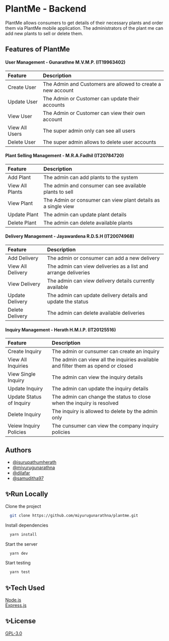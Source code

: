 
# PlantMe - Backend

PlantMe allows consumers to get details of their necessary plants and order them via PlantMe mobile application. The administrators of the plant me can add new plants to sell or delete them. 


## Features of PlantMe

#### User Management - Gunarathne M.V.M.P. (IT19963402)


| Feature |  Description                       |
| :-------- | :-------------------------------- |
| Create User     |  The Admin and Customers are allowed to create a new account |
| Update User    |  The Admin or Customer can update their accounts |
| View User     |  The Admin or Customer can view their own account |
| View All Users     |  The super admin only can see all users |
| Delete User     |  The super admin allows to delete user accounts |

#### Plant Selling Management - M.R.A.Fadhil (IT20784720)

| Feature |  Description                       |
| :-------- | :-------------------------------- |
| Add Plant     |  The admin can add plants to the system |
| View All Plants     |  The admin and consumer can see available plants to sell |
| View Plant     | The Admin or consumer can view plant details as a single view |
| Update Plant     |  The admin can update plant details |
| Delete Plant     |  The admin can delete available plants |

#### Delivery Management - Jayawardena R.D.S.H (IT20074968)

| Feature |  Description                       |
| :-------- | :-------------------------------- |
| Add Delivery     |  The admin or consumer can add a new delivery |
| View All Delivery     |  The admin can view deliveries as a list and arrange deliveries |
| View Delivery |  The admin can view delivery details currently available |
| Update Delivery     |  The admin can update delivery details and update the status|
| Delete Delivery     |  The admin can delete available deliveries |

#### Inquiry Management - Herath H.M.I.P. (IT20125516)

| Feature |  Description                       |
| :-------- | :-------------------------------- |
| Create Inquiry |  The admin or cunsumer can create an inquiry |
| View All Inquiries | The admin can view all the inquiries available and filter them as opend or closed |
| View Single Inquiry |  The admin can view the inquiry details |
| Update Inquiry |  The admin can update the inquiry details |
| Update Status of Inquiry |  The admin can change the status to close when the inquiry is resolved |
| Delete Inquiry |  The inquiry is allowed to delete by the admin only |
| Veiew Inquiry Policies |  The cunsumer can view the company inquiry policies |

## Authors

- [@isurupathumherath](https://www.github.com/isurupathumherath)
- [@miyurugunarathna](https://www.github.com/miyurugunarathna)
- [@dilafar](https://www.github.com/dilafar)
- [@samuditha97](https://www.github.com/samuditha97)



## ✨Run Locally

Clone the project

```bash
  git clone https://github.com/miyurugunarathna/plantme.git
```

Install dependencies

```bash
  yarn install
```

Start the server

```bash
  yarn dev
```

Start testing

```bash
  yarn test
```


## ✨Tech Used

[Node.js](https://nodejs.org/en/)  
[Express.js](https://expressjs.com/)  


## ✨License

[GPL-3.0](LICENSE)
